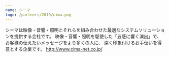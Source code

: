 ```yaml
---
name: シーマ
logo: /partners/2019/cima.png
---
```


シーマは映像・音響・照明とそれらを組み合わせた最適なシステムソリューションを提供する会社です。
映像・音響・照明を駆使した「五感に響く演出」で、お客様の伝えたいメッセージをより多くの人に、 深く印象付けるお手伝いを得意とする企業です。
http://www.cima-net.co.jp/
